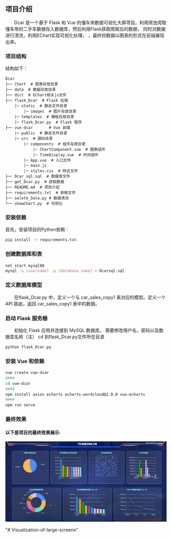## 项目介绍
&nbsp;&nbsp;&nbsp;&nbsp;&nbsp;&nbsp;
Dcar 是一个基于 Flask 和 Vue 的懂车帝数据可视化大屏项目。利用爬虫爬取懂车帝的二手车数据存入数据库，然后利用Flask获取爬取后的数据，
同时对数据进行清洗，利用EChart实现可视化处理，
，最终将数据以图表的形式在前端展现出来。

### 项目结构
结构如下：
```
Dcar
├── Chart  # 图表存放目录
├── data  # 数据存放目录
├── dict  # EChart相关js文件
├── flask_Dcar  # Flask 后端
    |─ static  # 静态文件目录
        |─ images  # 图片存放目录
    |─ templates  # 模板存放目录
    |─ flask_Dcar.py  # Flask 程序
├── vue-dcar       # Vue 前端
    |─ public  # 静态文件目录
    |─ src  # 源码目录
        |─ components  # 组件存放目录
            |─ ChartComponent.vue  # 图表组件
            |─ TimeDisplay.vue  # 时间组件
        |─ App.vue  # 入口文件
        |─ main.js 
        |─ styles.css  # 样式文件
├── Dcar_sql.sql  # 数据库文件
├── get_Dcar.py  # 获取数据
├── README.md  # 项目介绍
├── requirements.txt  # 依赖文件
├── selete_Data.py # 数据清洗
└── showChart.py  # 可视化
```

### 安装依赖
首先，安装项目的Python依赖：

```bash
pip install -r requirements.txt
```

### 创建数据库和表
```bash
net start mysql80
mysql -u [username] -p [database_name] < Dcarsql.sql
```

### 定义数据库模型
&nbsp;&nbsp;&nbsp;&nbsp;&nbsp;&nbsp;
在flask_Dcar.py 中，定义一个与 car_sales_copy1 表对应的模型。定义一个 API 路由，返回 car_sales_copy1 表中的数据。

### 启动 Flask 服务器
&nbsp;&nbsp;&nbsp;&nbsp;&nbsp;&nbsp;
初始化 Flask 应用并连接到 MySQL 数据库。
需要修改用户名，密码以及数据库名称（注）
cd 到flask_Dcar.py文件所在目录
```bash
python flask_Dcar.py
```

### 安装 Vue 和依赖
```bash
vue create vue-dcar
####
cd vue-dcar
####
npm install axios echarts echarts-wordcloud@2.0.0 vue-echarts
####
npm run serve
```

### 最终效果
#### 以下是项目的最终效果展示:
![可视化大屏](./Chart/可视化大屏.jpg)



"# Visualization-of-large-screens" 
